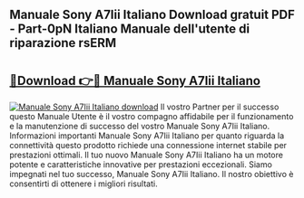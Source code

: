 ## Manuale Sony A7Iii Italiano Download gratuit PDF - Part-0pN Italiano Manuale dell'utente di riparazione rsERM

# <h2><a href="http://dfcjuw6.blite.top/?on=Manuale+Sony+A7Iii+Italiano">🔗Download 👉🔴 Manuale Sony A7Iii Italiano</a></h2>

[![Manuale Sony A7Iii Italiano download](https://i.imgur.com/lujVjoI.png)](http://dfcjuw6.blite.top/?on=Manuale+Sony+A7Iii+Italiano)
Il vostro Partner per il successo questo Manuale Utente è il vostro compagno affidabile per il funzionamento e la manutenzione di successo del vostro Manuale Sony A7Iii Italiano. Informazioni importanti Manuale Sony A7Iii Italiano per quanto riguarda la connettività questo prodotto richiede una connessione internet stabile per prestazioni ottimali. Il tuo nuovo Manuale Sony A7Iii Italiano ha un motore potente e caratteristiche innovative per prestazioni eccezionali. Siamo impegnati nel tuo successo, Manuale Sony A7Iii Italiano. Il nostro obiettivo è consentirti di ottenere i migliori risultati.
